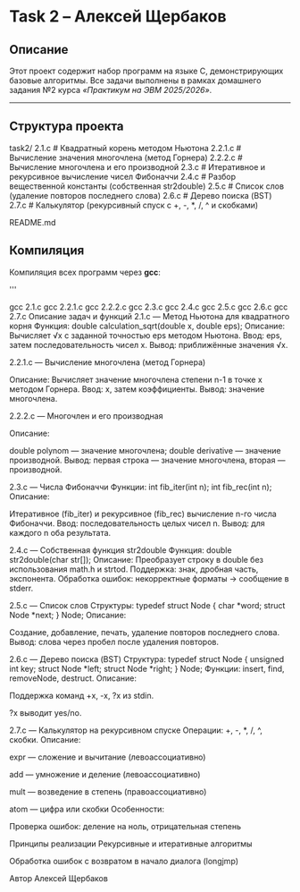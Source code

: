 #  Task 2 – Алексей Щербаков

##  Описание  
Этот проект содержит набор программ на языке C, демонстрирующих базовые алгоритмы.
Все задачи выполнены в рамках домашнего задания №2 курса *«Практикум на ЭВМ 2025/2026»*.  

---

##  Структура проекта
task2/
2.1.c # Квадратный корень методом Ньютона
2.2.1.c # Вычисление значения многочлена (метод Горнера)
2.2.2.c # Вычисление многочлена и его производной
2.3.c # Итеративное и рекурсивное вычисление чисел Фибоначчи
2.4.c # Разбор вещественной константы (собственная str2double)
2.5.c # Список слов (удаление повторов последнего слова)
2.6.c # Дерево поиска (BST)
2.7.c # Калькулятор (рекурсивный спуск с +, -, *, /, ^ и скобками)

README.md



##  Компиляция  

Компиляция всех программ через **gcc**:

'''

gcc 2.1.c 
gcc 2.2.1.c 
gcc 2.2.2.c 
gcc 2.3.c 
gcc 2.4.c 
gcc 2.5.c 
gcc 2.6.c 
gcc 2.7.c 
 Описание задач и функций
2.1.c — Метод Ньютона для квадратного корня
Функция:
double calculation_sqrt(double x, double eps);
Описание: Вычисляет √x с заданной точностью eps методом Ньютона.
Ввод: eps, затем последовательность чисел x.
Вывод: приближённые значения √x.

2.2.1.c — Вычисление многочлена (метод Горнера)

Описание: Вычисляет значение многочлена степени n-1 в точке x методом Горнера.
Ввод: x, затем коэффициенты.
Вывод: значение многочлена.

2.2.2.c — Многочлен и его производная

Описание:

double polynom — значение многочлена;
double derivative — значение производной.
Вывод: первая строка — значение многочлена, вторая — производной.

2.3.c — Числа Фибоначчи
Функции:
int fib_iter(int n);
int fib_rec(int n);
Описание:

Итеративное (fib_iter) и рекурсивное (fib_rec) вычисление n-го числа Фибоначчи.
Ввод: последовательность целых чисел n.
Вывод: для каждого n оба результата.

2.4.c — Собственная функция str2double
Функция:
double str2double(char str[]);
Описание: Преобразует строку в double без использования math.h и strtod.
Поддержка: знак, дробная часть, экспонента.
Обработка ошибок: некорректные форматы → сообщение в stderr.

2.5.c — Список слов
Структуры:
typedef struct Node {
    char *word;
    struct Node *next;
} Node;
Описание:

Создание, добавление, печать, удаление повторов последнего слова.
Вывод: слова через пробел после удаления повторов.

2.6.c — Дерево поиска (BST)
Структура:
typedef struct Node {
    unsigned int key;
    struct Node *left;
    struct Node *right;
} Node;
Функции: insert, find, removeNode, destruct.
Описание:

Поддержка команд +x, -x, ?x из stdin.

?x выводит <x> yes/no.

2.7.c — Калькулятор на рекурсивном спуске
Операции: +, -, *, /, ^, скобки.
Описание:

expr — сложение и вычитание (левоассоциативно)

add — умножение и деление (левоассоциативно)

mult — возведение в степень (правоассоциативно)

atom — цифра или скобки
Особенности:

Проверка ошибок: деление на ноль, отрицательная степень

 Принципы реализации
Рекурсивные и итеративные алгоритмы

Обработка ошибок с возвратом в начало диалога (longjmp)

Автор
Алексей Щербаков
